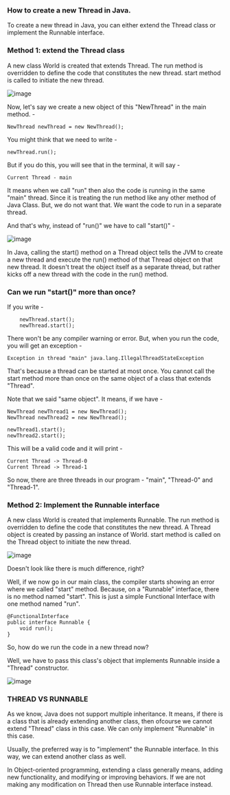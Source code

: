 ### How to create a new Thread in Java.
To create a new thread in Java, you can either extend the Thread class or implement the Runnable interface.

### Method 1: extend the Thread class
A new class World is created that extends Thread.
The run method is overridden to define the code that constitutes the new thread.
start method is called to initiate the new thread.

![image](https://github.com/user-attachments/assets/9e741342-2f47-47bd-941d-30af636b8b4f)


Now, let's say we create a new object of this "NewThread" in the main method. -

```
NewThread newThread = new NewThread();
```
You might think that we need to write -

```
newThread.run();
```
But if you do this, you will see that in the terminal, it will say -

```
Current Thread - main
```
It means when we call "run" then also the code is running in the same "main" thread.
Since it is treating the run method like any other method of Java Class. 
But, we do not want that. We want the code to run in a separate thread.

And that's why, instead of "run()" we have to call "start()" -

![image](https://github.com/user-attachments/assets/7eec09fb-9ea8-44ea-8fb8-0b2ca8243244)

 In Java, calling the start() method on a Thread object tells the JVM to create a new thread and execute the run() method of that Thread object on that new thread. It doesn't treat the object itself as a separate thread, but rather kicks off a new thread with the code in the run() method.

### Can we run "start()" more than once?

If you write -
```
    newThread.start();
    newThread.start();
```
There won't be any compiler warning or error. But, when you run the code, you will get an exception -

```
Exception in thread "main" java.lang.IllegalThreadStateException
```
That's because a thread can be started at most once. You cannot call the start method more than once on the same object of a class that extends "Thread".

Note that we said "same object". It means, if we have -

```
NewThread newThread1 = new NewThread();
NewThread newThread2 = new NewThread();

newThread1.start();
newThread2.start();
```

This will be a valid code and it will print -
```
Current Thread -> Thread-0
Current Thread -> Thread-1
```
So now, there are three threads in our program - "main", "Thread-0" and "Thread-1".

### Method 2: Implement the Runnable interface
A new class World is created that implements Runnable.
The run method is overridden to define the code that constitutes the new thread.
A Thread object is created by passing an instance of World.
start method is called on the Thread object to initiate the new thread.

![image](https://github.com/user-attachments/assets/57e9986c-043b-4bbf-8a2a-5ed45b4b85e6)

Doesn't look like there is much difference, right?

Well, if we now go in our main class, the compiler starts showing an error where we called "start" method. Because, on a "Runnable" interface, there is no method named "start". This is just a simple Functional Interface with one method named "run".

```
@FunctionalInterface
public interface Runnable {
    void run();
}

```

So, how do we run the code in a new thread now?

Well, we have to pass this class's object that implements Runnable inside a "Thread" constructor.

![image](https://github.com/user-attachments/assets/ef36d640-3a5a-4513-849b-48639441380d)


### THREAD VS RUNNABLE

As we know, Java does not support multiple inheritance. It means, if there is a class that is already extending another class, then ofcourse we cannot extend "Thread" class in this case. We can only implement "Runnable" in this case.

Usually, the preferred way is to "implement" the Runnable interface. In this way, we can extend another class as well.

In Object-oriented programming, extending a class generally means, adding new functionality, and modifying or improving behaviors. If we are not making any modification on Thread then use Runnable interface instead.
